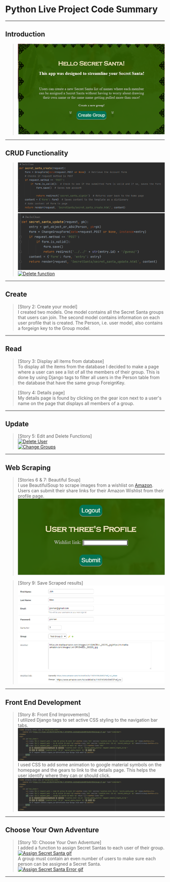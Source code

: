 # Python Live Project Code Summary
---

**Introduction**
------------
>
>[![An old rock in the desert](https://raw.githubusercontent.com/DevSciCloan/PythonLiveProjectCodeSummary/main/images/Introduction.PNG "Home page with basic description.")](https://github.com/DevSciCloan/PythonLiveProjectCodeSummary/blob/main/images/Introduction.PNG)

***

**CRUD Functionality**
------------------

>[![Create function](https://github.com/DevSciCloan/PythonLiveProjectCodeSummary/blob/main/images/GenericCreate.PNG?raw=true "Generic Create Function Code Snippet.")](https://github.com/DevSciCloan/PythonLiveProjectCodeSummary/blob/main/images/GenericCreate.PNG)  
[![Update function](https://github.com/DevSciCloan/PythonLiveProjectCodeSummary/blob/main/images/Update.PNG?raw=true "Generic Update Function Code Snippet.")](https://github.com/DevSciCloan/PythonLiveProjectCodeSummary/blob/main/images/Update.PNG)  
[![Delete function](https://github.com/DevSciCloan/PythonLiveProjectCodeSummary/blob/main/images/Delete.gif?raw=true "Delete Function gif.")](https://github.com/DevSciCloan/PythonLiveProjectCodeSummary/blob/main/images/Delete.gif)  
***

**Create**
------
>[Story 2: Create your model]  
I created two models. One model contains all the Secret Santa groups that users can join. The second model contains information on each user profile that is created. The Person, i.e. user model, also contains a forgeign key to the Group model.
***
**Read**
----
>[Story 3: Display all items from database]  
To display all the items from the database I decided to make a page where a user can see a list of all the members of their group. This is done by using Django tags to filter all users in the Person table from the database that have the same group ForeignKey.  

>[Story 4: Details page]  
My details page is found by clicking on the gear icon next to a user's name on the page that displays all members of a group.

***
**Update**
-----------------
>[Story 5: Edit and Delete Functions]  
[![Delete User](https://github.com/DevSciCloan/PythonLiveProjectCodeSummary/blob/main/images/Delete.gif?raw=true "Delete User example gif.")](https://github.com/DevSciCloan/PythonLiveProjectCodeSummary/blob/main/images/Delete.gif)  
[![Change Groups](https://github.com/DevSciCloan/PythonLiveProjectCodeSummary/blob/main/images/ChangeGroups.gif?raw=true "Change Groups example gif.")](https://github.com/DevSciCloan/PythonLiveProjectCodeSummary/blob/main/images/ChangeGroups.gif)  
***
**Web Scraping**
------------
>[Stories 6 & 7: Beautiful Soup]  
I use BeautifulSoup to scrape images from a wishlist on [Amazon](https://amazon.com). Users can submit their share links for their Amazon Wishlist from their profile page.  
[![User profile wishlist link entry form](https://github.com/DevSciCloan/PythonLiveProjectCodeSummary/blob/main/images/WishlistProfile.PNG?raw=true "User profile wishlist link form png")](https://github.com/DevSciCloan/PythonLiveProjectCodeSummary/blob/main/images/WishlistProfile.PNG)  

>[Story 9: Save Scraped results]  
[![Saved Scrape Results](https://github.com/DevSciCloan/PythonLiveProjectCodeSummary/blob/main/images/UserWishlistSaveData.PNG?raw=true "Saved scraped results png")](https://github.com/DevSciCloan/PythonLiveProjectCodeSummary/blob/main/images/UserWishlistSaveData.PNG)
***
**Front End Development**
---------------------
>[Story 8: Front End Improvements]  
I utilized Django tags to set active CSS styling to the navigation bar tabs.  
[![HTML Django tags for front end improvements](https://github.com/DevSciCloan/PythonLiveProjectCodeSummary/blob/main/images/NavBarHTML.PNG?raw=true "HTML Django tags for front end improvements png")](https://github.com/DevSciCloan/PythonLiveProjectCodeSummary/blob/main/images/NavBarHTML.PNG)  
I used CSS to add some animation to google material symbols on the homepage and the gears to link to the details page. This helps the user identify where they can or should click.  
[![HTML Django tags for front end improvements](https://github.com/DevSciCloan/PythonLiveProjectCodeSummary/blob/main/images/NavBarHTML.PNG?raw=true "HTML Django tags for front end improvements png")](https://github.com/DevSciCloan/PythonLiveProjectCodeSummary/blob/main/images/NavBarHTML.PNG)  
***
**Choose Your Own Adventure**
---------------------
>[Story 10: Choose Your Own Adventure]  
I added a function to assign Secret Santas to each user of their group.  
[![Assign Secret Santa gif](https://github.com/DevSciCloan/PythonLiveProjectCodeSummary/blob/main/images/AssignSanta.gif?raw=true "Assign Secret Santa gif")](https://github.com/DevSciCloan/PythonLiveProjectCodeSummary/blob/main/images/AssignSanta.gif)  
A group must contain an even number of users to make sure each person can be assigned a Secret Santa.  
[![Assign Secret Santa Error gif](https://github.com/DevSciCloan/PythonLiveProjectCodeSummary/blob/main/images/EnsureSanta.gif?raw=true "Assign Secret Santa Error gif")](https://github.com/DevSciCloan/PythonLiveProjectCodeSummary/blob/main/images/EnsureSanta.gif)  
***
